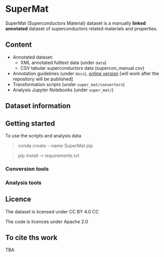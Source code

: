 # SuperMat 
SuperMat (Superconductors Material) dataset is a manually **linked** **annotated** dataset of superconductors related materials and properties. 

## Content
 - Annotated dataset:
    - XML annotated fulltext data (under `data`)
    - CSV tabular superconductors data (supercon_manual.csv)
 - Annotation guidelines (under `docs`), [online version](supermat.readthedocs.io) [will work after the repository will be published]
 - Transformation scripts (under `super_mat/converters`)
 - Analysis Jupyter Notebooks (under `super_mat/`)
 
## Dataset information

 
## Getting started 

To use the scripts and analysis data 

> conda create --name SuperMat pip 

> pip install -r requirements.txt 

### Conversion tools

### Analysis tools 

## Licence

The dataset is licensed under CC BY 4.0 CC

The code is licences under Apache 2.0 

## To cite ths work
TBA


